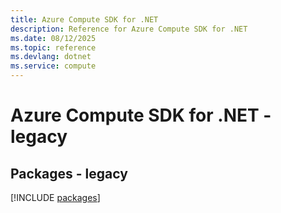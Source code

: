 ```yaml
---
title: Azure Compute SDK for .NET
description: Reference for Azure Compute SDK for .NET
ms.date: 08/12/2025
ms.topic: reference
ms.devlang: dotnet
ms.service: compute
---
```

# Azure Compute SDK for .NET - legacy
## Packages - legacy
[!INCLUDE [packages](compute-index.md)]